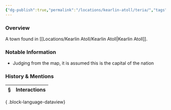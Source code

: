 ```yaml
---
{"dg-publish":true,"permalink":"/locations/kearlin-atoll/teria/","tags":["Undiscovered"],"updated":"2025-08-11T11:53:31.731+01:00"}
---
```



### Overview
A town found in [[Locations/Kearlin Atoll/Kearlin Atoll\|Kearlin Atoll]].

### Notable Information 
- Judging from the map, it is assumed this is the capital of the nation

### History & Mentions
| § | Interactions |
| - | ------------ |

{ .block-language-dataview}
